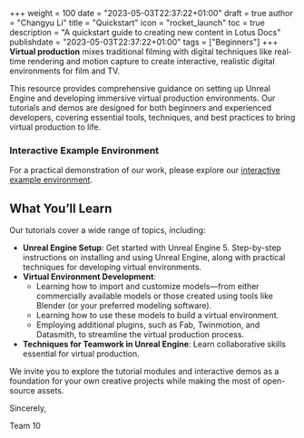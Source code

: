 +++
weight = 100
date = "2023-05-03T22:37:22+01:00"
draft = true
author = "Changyu Li"
title = "Quickstart"
icon = "rocket_launch"
toc = true
description = "A quickstart guide to creating new content in Lotus Docs"
publishdate = "2023-05-03T22:37:22+01:00"
tags = ["Beginners"]
+++
**Virtual production** mixes traditional filming with digital techniques like real‐time rendering and motion capture to create interactive, realistic digital environments for film and TV.

This resource provides comprehensive guidance on setting up Unreal Engine and developing immersive virtual production environments. Our tutorials and demos are designed for both beginners and experienced developers, covering essential tools, techniques, and best practices to bring virtual production to life.

### Interactive Example Environment

For a practical demonstration of our work, please explore our [interactive example environment](https://gektec.github.io/G10beta/unreal-engine-tutorial/example_environment/). 


## What You’ll Learn

Our tutorials cover a wide range of topics, including:

- **Unreal Engine Setup**: Get started with Unreal Engine 5. Step-by-step instructions on installing and using Unreal Engine, along with practical techniques for developing virtual environments.
- **Virtual Environment Development**: 
  - Learning how to import and customize models—from either commercially available models or those created using tools like Blender (or your preferred modeling software). 
  - Learning how to use these models to build a virtual environment.
  - Employing additional plugins, such as Fab, Twinmotion, and Datasmith, to streamline the virtual production process.
- **Techniques for Teamwork in Unreal Engine**: Learn collaborative skills essential for virtual production.

We invite you to explore the tutorial modules and interactive demos as a foundation for your own creative projects while making the most of open-source assets.


Sincerely,

Team 10